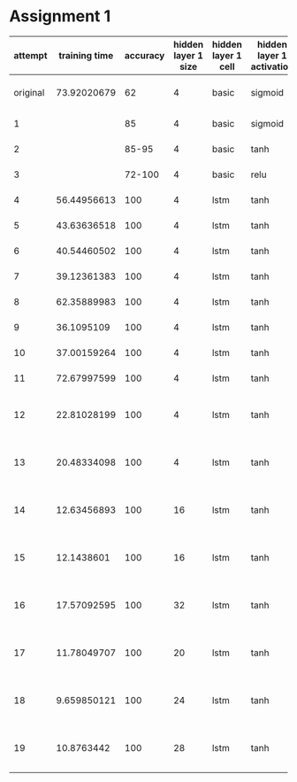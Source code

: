 # Assignment 1

| attempt  | training time | accuracy | hidden layer 1 size | hidden layer 1 cell | hidden layer 1 activation | weight init          | bias init | regularization | early stopping  | learning rate                                                                            | mini batch size   | train size | valid size |
|----------|---------------|----------|---------------------|---------------------|---------------------------|----------------------|-----------|----------------|-----------------|------------------------------------------------------------------------------------------|-------------------|---------------|------------|
| original | 73.92020679   | 62       | 4                   | basic               | sigmoid                   | random uniform       | zero      | N/A            | N/A             | 0.01                                                                                     | 1 (no mini batch) | 4000          | 0          |
| 1        |               | 85       | 4                   | basic               | sigmoid                   | xavier initlaization | zero      | N/A            | valid error < 1 | 0.01                                                                                     | 256               | 3000          | 1000       |
| 2        |               | 85-95    | 4                   | basic               | tanh                      | xavier initlaization | zero      | N/A            | valid error < 1 | 0.01                                                                                     | 256               | 3000          | 1000       |
| 3        |               | 72-100   | 4                   | basic               | relu                      | he initialization    | zero      | N/A            | valid error < 1 | 0.01                                                                                     | 256               | 3000          | 1000       |
| 4        | 56.44956613   | 100      | 4                   | lstm                | tanh                      | xavier initlaization | zero      | N/A            | valid error < 1 | 0.01                                                                                     | 16                | 3000          | 1000       |
| 5        | 43.63636518   | 100      | 4                   | lstm                | tanh                      | xavier initlaization | zero      | N/A            | valid error < 1 | 0.01                                                                                     | 32                | 3000          | 1000       |
| 6        | 40.54460502   | 100      | 4                   | lstm                | tanh                      | xavier initlaization | zero      | N/A            | valid error < 1 | 0.01                                                                                     | 64                | 3000          | 1000       |
| 7        | 39.12361383   | 100      | 4                   | lstm                | tanh                      | xavier initlaization | zero      | N/A            | valid error < 1 | 0.01                                                                                     | 128               | 3000          | 1000       |
| 8        | 62.35889983   | 100      | 4                   | lstm                | tanh                      | xavier initlaization | zero      | N/A            | valid error < 1 | 0.01                                                                                     | 256               | 3000          | 1000       |
| 9        | 36.1095109    | 100      | 4                   | lstm                | tanh                      | xavier initlaization | zero      | N/A            | valid error < 1 | 0.02                                                                                     | 256               | 3000          | 1000       |
| 10       | 37.00159264   | 100      | 4                   | lstm                | tanh                      | xavier initlaization | zero      | N/A            | valid error < 1 | 0.02                                                                                     | 500               | 3000          | 1000       |
| 11       | 72.67997599   | 100      | 4                   | lstm                | tanh                      | xavier initlaization | zero      | N/A            | valid error < 1 | 0.04                                                                                     | 500               | 3000          | 1000       |
| 12       | 22.81028199   | 100      | 4                   | lstm                | tanh                      | xavier initlaization | zero      | N/A            | valid error < 1 | decayed_lr = tf.train.exponential_decay(0.04, global_step, 100000, 0.99, staircase=True) | 500               | 3000          | 1000       |
| 13       | 20.48334098   | 100      | 4                   | lstm                | tanh                      | xavier initlaization | zero      | N/A            | valid error < 1 | decayed_lr = tf.train.exponential_decay(0.06, global_step, 100000, 0.99, staircase=True) | 500               | 3000          | 1000       |
| 14       | 12.63456893   | 100      | 16                  | lstm                | tanh                      | xavier initlaization | zero      | N/A            | valid error < 1 | decayed_lr = tf.train.exponential_decay(0.05, global_step, 100000, 0.99, staircase=True) | 500               | 3000          | 1000       |
| 15       | 12.1438601    | 100      | 16                  | lstm                | tanh                      | xavier initlaization | zero      | N/A            | valid error < 1 | decayed_lr = tf.train.exponential_decay(0.06, global_step, 100000, 0.99, staircase=True) | 500               | 3000          | 1000       |
| 16       | 17.57092595   | 100      | 32                  | lstm                | tanh                      | xavier initlaization | zero      | N/A            | valid error < 1 | decayed_lr = tf.train.exponential_decay(0.06, global_step, 100000, 0.99, staircase=True) | 500               | 3000          | 1000       |
| 17       | 11.78049707   | 100      | 20                  | lstm                | tanh                      | xavier initlaization | zero      | N/A            | valid error < 1 | decayed_lr = tf.train.exponential_decay(0.06, global_step, 100000, 0.99, staircase=True) | 500               | 3000          | 1000       |
| 18       | 9.659850121   | 100      | 24                  | lstm                | tanh                      | xavier initlaization | zero      | N/A            | valid error < 1 | decayed_lr = tf.train.exponential_decay(0.06, global_step, 100000, 0.99, staircase=True) | 500               | 3000          | 1000       |
| 19       | 10.8763442    | 100      | 28                  | lstm                | tanh                      | xavier initlaization | zero      | N/A            | valid error < 1 | decayed_lr = tf.train.exponential_decay(0.06, global_step, 100000, 0.99, staircase=True) | 500               | 3000          | 1000       |